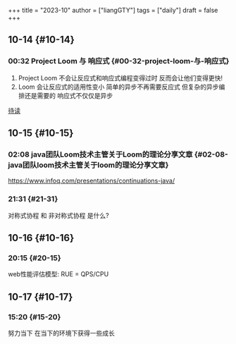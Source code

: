 +++
title = "2023-10"
author = ["liangGTY"]
tags = ["daily"]
draft = false
+++

## 10-14 {#10-14}


### 00:32 Project Loom 与 响应式 {#00-32-project-loom-与-响应式}

1.  Project Loom 不会让反应式和响应式编程变得过时 反而会让他们变得更快!
2.  Loom 会让反应式的适用性变小 简单的异步不再需要反应式 但复杂的异步编排还是需要的 响应式不仅仅是异步

[待读](https://journal.stuffwithstuff.com/2015/02/01/what-color-is-your-function/)


## 10-15 {#10-15}


### 02:08 java团队Loom技术主管关于Loom的理论分享文章 {#02-08-java团队loom技术主管关于loom的理论分享文章}

<https://www.infoq.com/presentations/continuations-java/>


### 21:31 {#21-31}

对称式协程 和 非对称式协程 是什么?


## 10-16 {#10-16}


### 20:15 {#20-15}

web性能评估模型: RUE = QPS/CPU


## 10-17 {#10-17}


### 15:20 {#15-20}

努力当下 在当下的环境下获得一些成长
